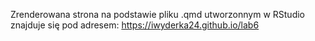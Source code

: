 Zrenderowana strona na podstawie pliku .qmd utworzonnym w RStudio znajduje się pod adresem: 
https://iwyderka24.github.io/lab6
